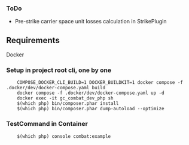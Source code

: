 ### ToDo
- Pre-strike carrier space unit losses calculation in StrikePlugin

## Requirements
Docker

### Setup in project root cli, one by one
```
    COMPOSE_DOCKER_CLI_BUILD=1 DOCKER_BUILDKIT=1 docker compose -f .docker/dev/docker-compose.yaml build
    docker compose -f .docker/dev/docker-compose.yaml up -d
    docker exec -it gc_combat_dev_php sh
    $(which php) bin/composer.phar install
    $(which php) bin/composer.phar dump-autoload --optimize
```

### TestCommand in Container
```
    $(which php) console combat:example
```
